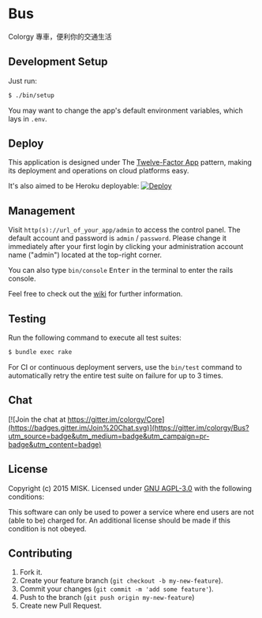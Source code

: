 Bus
===

Colorgy 專車，便利你的交通生活

## Development Setup

Just run:

```bash
$ ./bin/setup
```

You may want to change the app's default environment variables, which lays in `.env`.


## Deploy

This application is designed under The [Twelve-Factor App](http://12factor.net/) pattern, making its deployment and operations on cloud platforms easy.

It's also aimed to be Heroku deployable: [![Deploy](https://neson.github.io/GitHub-Badges/deploy_to_heroku_xs.svg)](https://heroku.com/deploy)


## Management

Visit `http(s)://url_of_your_app/admin` to access the control panel. The default account and password is `admin` / `password`. Please change it immediately after your first login by clicking your administration account name ("admin") located at the top-right corner.

You can also type `bin/console` <kbd>Enter</kbd> in the terminal to enter the rails console.

Feel free to check out the [wiki](https://github.com/colorgy/Core/wiki) for further information.


## Testing

Run the following command to execute all test suites:

```bash
$ bundle exec rake
```

For CI or continuous deployment servers, use the `bin/test` command to automatically retry the entire test suite on failure for up to 3 times.


## Chat

[![Join the chat at https://gitter.im/colorgy/Core](https://badges.gitter.im/Join%20Chat.svg)](https://gitter.im/colorgy/Bus?utm_source=badge&utm_medium=badge&utm_campaign=pr-badge&utm_content=badge)


## License

Copyright (c) 2015 MISK. Licensed under [GNU AGPL-3.0](https://www.gnu.org/licenses/agpl-3.0.html) with the following conditions:

This software can only be used to power a service where end users are not (able to be) charged for. An additional license should be made if this condition is not obeyed.


## Contributing

1. Fork it.
2. Create your feature branch (`git checkout -b my-new-feature`).
3. Commit your changes (`git commit -m 'add some feature'`).
4. Push to the branch (`git push origin my-new-feature`)
5. Create new Pull Request.
